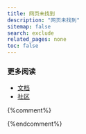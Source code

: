 ```yaml
---
title: 网页未找到
description: "网页未找到"
sitemap: false
search: exclude
related_pages: none
toc: false
---  
```


### 更多阅读

- [文档](https://www.rainbond.com/docs/stable/)
- [社区](https://t.goodrain.com)

{%comment%}
<script type="text/javascript">
  var GOOG_FIXURL_LANG = 'en';
  var GOOG_FIXURL_SITE = '{{ site.url }}'
</script>
<script type="text/javascript"
  src="http://linkhelp.clients.google.com/tbproxy/lh/wm/fixurl.js">
</script>
{%endcomment%}
